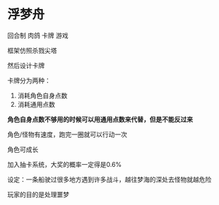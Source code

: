 # 浮梦舟 

回合制 肉鸽 卡牌 游戏

框架仿照杀戮尖塔

然后设计卡牌

卡牌分为两种：

1. 消耗角色自身点数
2. 消耗通用点数

**角色自身点数不够用的时候可以用通用点数来代替，但是不能反过来**

角色/怪物有速度，跑完一圈就可以行动一次

角色可成长

加入抽卡系统，大奖的概率一定得是0.6%



设定：一条船驶过很多地方遇到许多战斗，越往梦海的深处去怪物就越危险

玩家的目的是处理噩梦
